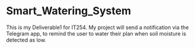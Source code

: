 # Smart_Watering_System
This is my Deliverable1 for IT254. My project will send a notification via the Telegram app, to remind the user to water their plan when soil moisture is detected as low.
